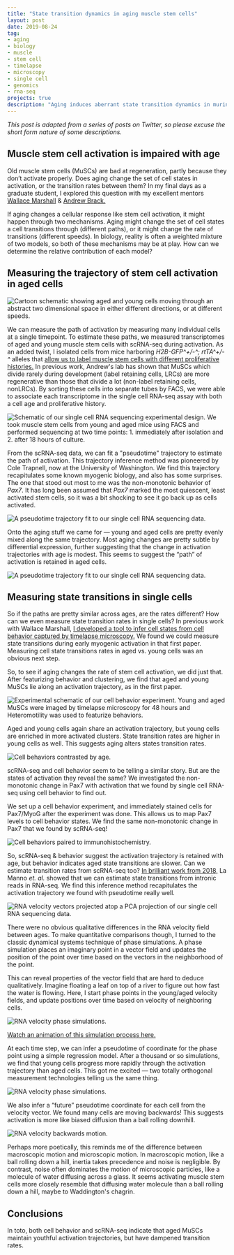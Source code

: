```yaml
---
title: "State transition dynamics in aging muscle stem cells"
layout: post
date: 2019-08-24
tag:
- aging
- biology
- muscle
- stem cell
- timelapse
- microscopy
- single cell
- genomics
- rna-seq
projects: true
description: "Aging induces aberrant state transition dynamics in murine muscle stem cells"
---
```


*This post is adapted from a series of posts on Twitter, so please excuse the short form nature of some descriptions.*

## Muscle stem cell activation is impaired with age

Old muscle stem cells (MuSCs) are bad at regeneration, partly because they don’t activate properly.
Does aging change the set of cell states in activation, or the transition rates between them?
In my final days as a graduate student, I explored this question with my excellent mentors [Wallace Marshall](cellgeometry.ucsf.edu) & [Andrew Brack.](bracklab.com)

If aging changes a cellular response like stem cell activation, it might happen through two mechanisms.
Aging might change the set of cell states a cell transitions through (different paths), or it might change the rate of transitions (different speeds).
In biology, reality is often a weighted mixture of two models, so both of these mechanisms may be at play.
How can we determine the relative contribution of each model?

## Measuring the trajectory of stem cell activation in aged cells

![Cartoon schematic showing aged and young cells moving through an abstract two dimensional space in either different directions, or at different speeds.]({{site.url}}/assets/images/aging_musc_dynamics/model.jpg)

We can measure the path of activation by measuring many individual cells at a single timepoint.
To estimate these paths, we measured transcriptomes of aged and young muscle stem cells with scRNA-seq during activation.
As an added twist, I isolated cells from mice harboring *H2B-GFP^+/-^; rtTA^+/-^* alleles that [allow us to label muscle stem cells with different proliferative histories.](https://www.ncbi.nlm.nih.gov/pmc/articles/PMC3605795/)
In previous work, Andrew's lab has shown that MuSCs which divide rarely during development (label retaining cells, LRCs) are more regenerative than those that divide a lot (non-label retaining cells, nonLRCs).
By sorting these cells into separate tubes by FACS, we were able to associate each transcriptome in the single cell RNA-seq assay with both a cell age and proliferative history.

![Schematic of our single cell RNA sequencing experimental design. We took muscle stem cells from young and aged mice using FACS and performed sequencing at two time points: 1. immediately after isolation and 2. after 18 hours of culture.]({{site.url}}/assets/images/aging_musc_dynamics/scrnaseq_schematic.jpg)

From the scRNA-seq data, we can fit a "pseudotime" trajectory to estimate the path of activation.
This trajectory inference method was pioneered by Cole Trapnell, now at the University of Washington.
We find this trajectory recapitulates some known myogenic biology, and also has some surprises.
The one that stood out most to me was the non-monotonic behavior of *Pax7*.
It has long been assumed that *Pax7* marked the most quiescent, least activated stem cells, so it was a bit shocking to see it go back up as cells activated.

![A pseudotime trajectory fit to our single cell RNA sequencing data.]({{site.url}}/assets/images/aging_musc_dynamics/trajectory_fit.jpg)

Onto the aging stuff we came for — young and aged cells are pretty evenly mixed along the same trajectory.
Most aging changes are pretty subtle by differential expression, further suggesting that the change in activation trajectories with age is modest.
This seems to suggest the “path” of activation is retained in aged cells.

![A pseudotime trajectory fit to our single cell RNA sequencing data.]({{site.url}}/assets/images/aging_musc_dynamics/trajectory_age.jpg)

## Measuring state transitions in single cells

So if the paths are pretty similar across ages, are the rates different?
How can we even measure state transition rates in single cells?
In previous work with Wallace Marshall, [I developed a tool to infer cell states from cell behavior captured by timelapse microscopy.]({{site.url}}/heteromotility)
We found we could measure state transitions during early myogenic activation in that first paper.
Measuring cell state transitions rates in aged vs. young cells was an obvious next step.

So, to see if aging changes the rate of stem cell activation, we did just that.
After featurizing behavior and clustering, we find that aged and young MuSCs lie along an activation trajectory, as in the first paper.

![Experimental schematic of our cell behavior experiment. Young and aged MuSCs were imaged by timelapse microscopy for 48 hours and Heteromotility was used to featurize behaviors.]({{site.url}}/assets/images/aging_musc_dynamics/behavior.jpg)

Aged and young cells again share an activation trajectory, but young cells are enriched in more activated clusters.
State transition rates are higher in young cells as well.
This suggests aging alters states transition rates.

![Cell behaviors contrasted by age.]({{site.url}}/assets/images/aging_musc_dynamics/behavior_age.jpg)

scRNA-seq and cell behavior seem to be telling a similar story.
But are the states of activation they reveal the same?
We investigated the non-monotonic change in Pax7 with activation that we found by single cell RNA-seq using cell behavior to find out.

We set up a cell behavior experiment, and immediately stained cells for Pax7/MyoG after the experiment was done.
This allows us to map Pax7 levels to cell behavior states.
We find the same non-monotonic change in Pax7 that we found by scRNA-seq!

![Cell behaviors paired to immunohistochemistry.]({{site.url}}/assets/images/aging_musc_dynamics/behavior_stains.jpg)

So, scRNA-seq & behavior suggest the activation trajectory is retained with age, but behavior indicates aged state transitions are slower.
Can we estimate transition rates from scRNA-seq too?
[In brilliant work from 2018,](https://t.co/18jOk2X7DE?amp=1) La Manno *et. al.* showed that we can estimate state transitions from intronic reads in RNA-seq.
We find this inference method recapitulates the activation trajectory we found with pseudotime really well.

![RNA velocity vectors projected atop a PCA projection of our single cell RNA sequencing data.]({{site.url}}/assets/images/aging_musc_dynamics/velocity.png)

There were no obvious qualitative differences in the RNA velocity field between ages.
To make quantitative comparisons though, I turned to the classic dynamical systems technique of phase simulations.
A phase simulation places an imaginary point in a vector field and updates the position of the point over time based on the vectors in the neighborhood of the point.

This can reveal properties of the vector field that are hard to deduce qualitatively.
Imagine floating a leaf on top of a river to figure out how fast the water is flowing.
Here, I start phase points in the young/aged velocity fields, and update positions over time based on velocity of neighboring cells.

![RNA velocity phase simulations.]({{site.url}}/assets/images/aging_musc_dynamics/phase_sim.png)

[Watch an animation of this simulation process here.](https://twitter.com/i/status/1163534186885464064)

At each time step, we can infer a pseudotime of coordinate for the phase point using a simple regression model.
After a thousand or so simulations, we find that young cells progress more rapidly through the activation trajectory than aged cells.
This got me excited — two totally orthogonal measurement technologies telling us the same thing.

![RNA velocity phase simulations.]({{site.url}}/assets/images/aging_musc_dynamics/phase_sim_result.png)

We also infer a “future” pseudotime coordinate for each cell from the velocity vector.
We found many cells are moving backwards!
This suggests activation is more like biased diffusion than a ball rolling downhill.

![RNA velocity backwards motion.]({{site.url}}/assets/images/aging_musc_dynamics/backwards.png)

Perhaps more poetically, this reminds me of the difference between macroscopic motion and microscopic motion.
In macroscopic motion, like a ball rolling down a hill, inertia takes precedence and noise is negligible.
By contrast, noise often dominates the motion of microscopic particles, like a molecule of water diffusing across a glass.
It seems activating muscle stem cells more closely resemble that diffusing water molecule than a ball rolling down a hill, maybe to Waddington's chagrin.

## Conclusions

In toto, both cell behavior and scRNA-seq indicate that aged MuSCs maintain youthful activation trajectories, but have dampened transition rates.
